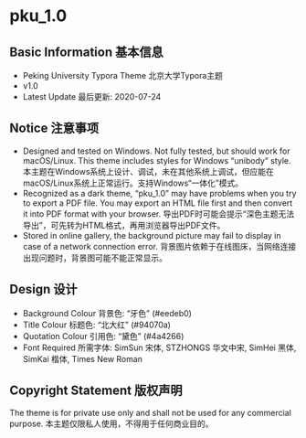 # pku_1.0

## Basic Information 基本信息

* Peking University Typora Theme 北京大学Typora主题
* v1.0
* Latest Update 最后更新: 2020-07-24

## Notice 注意事项

* Designed and tested on Windows. Not fully tested, but should work for macOS/Linux. This theme includes styles for Windows “unibody” style. 本主题在Windows系统上设计、调试，未在其他系统上调试，但应能在macOS/Linux系统上正常运行。支持Windows“一体化”模式。
* Recognized as a dark theme, “pku_1.0” may have problems when you try to export a PDF file. You may export an HTML file first and then convert it into PDF format with your browser. 导出PDF时可能会提示“深色主题无法导出”，可先转为HTML格式，再用浏览器导出PDF文件。
* Stored in online gallery, the background picture may fail to display in case of a network connection error. 背景图片依赖于在线图床，当网络连接出现问题时，背景图可能不能正常显示。

## Design 设计

* Background Colour 背景色: “牙色” (#eedeb0)
* Title Colour 标题色: “北大红” (#94070a)
* Quotation Colour 引用色: “黛色” (#4a4266)
* Font Required 所需字体: SimSun 宋体, STZHONGS 华文中宋, SimHei 黑体, SimKai 楷体, Times New Roman

## Copyright Statement 版权声明

The theme is for private use only and shall not be used for any commercial purpose. 本主题仅限私人使用，不得用于任何商业目的。
